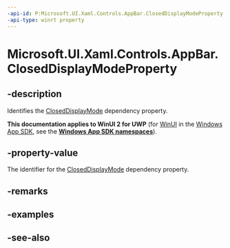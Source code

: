 ```yaml
---
-api-id: P:Microsoft.UI.Xaml.Controls.AppBar.ClosedDisplayModeProperty
-api-type: winrt property
---
```


<!-- Property syntax
public Windows.UI.Xaml.DependencyProperty ClosedDisplayModeProperty { get; }
-->

# Microsoft.UI.Xaml.Controls.AppBar.ClosedDisplayModeProperty

## -description
Identifies the [ClosedDisplayMode](appbar_closeddisplaymode.md) dependency property.

**This documentation applies to WinUI 2 for UWP** (for [WinUI](/windows/apps/winui/winui3/) in the [Windows App SDK](/windows/apps/windows-app-sdk/), see the **[Windows App SDK namespaces](/windows/windows-app-sdk/api/winrt/)**).

## -property-value
The identifier for the [ClosedDisplayMode](appbar_closeddisplaymode.md) dependency property.

## -remarks

## -examples

## -see-also
